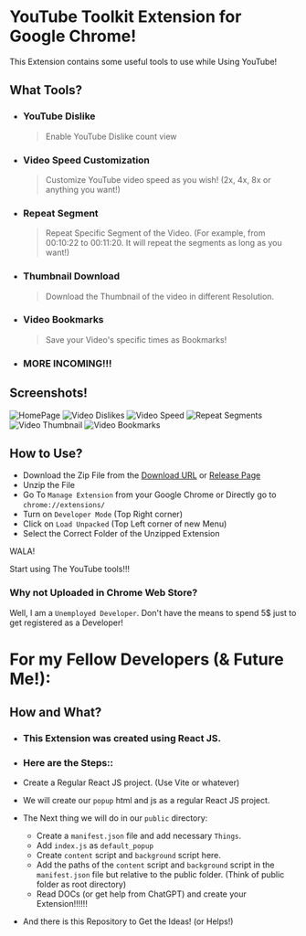 # YouTube Toolkit Extension for Google Chrome!

This Extension contains some useful tools to use while Using YouTube!

## What Tools?

-   ### YouTube Dislike
    > Enable YouTube Dislike count view
-   ### Video Speed Customization
    > Customize YouTube video speed as you wish! (2x, 4x, 8x or anything you want!)
-   ### Repeat Segment
    > Repeat Specific Segment of the Video. (For example, from 00:10:22 to 00:11:20. It will repeat the segments as long as you want!)
-   ### Thumbnail Download
    > Download the Thumbnail of the video in different Resolution.
-   ### Video Bookmarks
    > Save your Video's specific times as Bookmarks!
-   ### MORE INCOMING!!!

## Screenshots!

![HomePage](screenshots/home.png)
![Video Dislikes](screenshots/dislike.png)
![Video Speed](screenshots/speed.png)
![Repeat Segments](screenshots/segments.png)
![Video Thumbnail](screenshots/thumbnail.png)
![Video Bookmarks](screenshots/bookmarks.png)

## How to Use?

-   Download the Zip File from the [Download URL](https://github.com/TheProjectsX/youtube-toolkit/releases/download/YouTubeToolkit/YouTube-Toolkit.zip) or [Release Page](https://github.com/TheProjectsX/youtube-toolkit/releases)
-   Unzip the File
-   Go To `Manage Extension` from your Google Chrome or Directly go to `chrome://extensions/`
-   Turn on `Developer Mode` (Top Right corner)
-   Click on `Load Unpacked` (Top Left corner of new Menu)
-   Select the Correct Folder of the Unzipped Extension

WALA!

Start using The YouTube tools!!!

### Why not Uploaded in Chrome Web Store?

Well, I am a `Unemployed Developer`. Don't have the means to spend 5$ just to get registered as a Developer!

# For my Fellow Developers (& Future Me!):

## How and What?

-   ### This Extension was created using React JS.
-   ### Here are the Steps::

-   Create a Regular React JS project. (Use Vite or whatever)
-   We will create our `popup` html and js as a regular React JS project.
-   The Next thing we will do in our `public` directory:
    -   Create a `manifest.json` file and add necessary `Things`.
    -   Add `index.js` as `default_popup`
    -   Create `content` script and `background` script here.
    -   Add the paths of the `content` script and `background` script in the `manifest.json` file but relative to the public folder. (Think of public folder as root directory)
    -   Read DOCs (or get help from ChatGPT) and create your Extension!!!!!!
-   And there is this Repository to Get the Ideas! (or Helps!)

